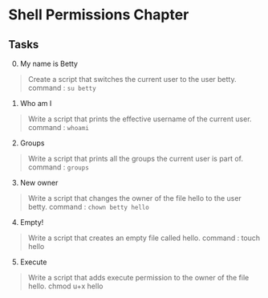 # Shell Permissions Chapter

## Tasks

0. My name is Betty

> Create a script that switches the current user to the user betty.
> command : `su betty`

1. Who am I

> Write a script that prints the effective username of the current user.
> command : `whoami`

2. Groups

> Write a script that prints all the groups the current user is part of.
> command : `groups`

3. New owner

> Write a script that changes the owner of the file hello to the user betty.
> command : `chown betty hello`

4. Empty!

> Write a script that creates an empty file called hello.
> command : touch hello

5. Execute

> Write a script that adds execute permission to the owner of the file hello.
> chmod u+x hello
